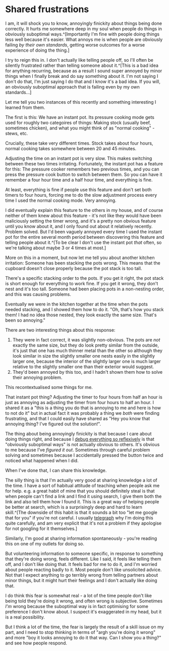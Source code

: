 # Shared frustrations

I am, it will shock you to know, annoyingly finickity about things being done correctly. It hurts me somewhere deep in my soul when people do things in obviously suboptimal ways.^[Importantly I'm fine with people doing things less well because it's easier. What annoys me is when people are obviously failing *by their own standards*, getting worse outcomes for a worse experience of doing the thing.]

I try to reign this in. I don't actually like telling people off, so I'll often be silently frustrated rather than telling someone about it.^[This is a bad idea for anything recurring, because as a result I sound super annoyed by minor things when I finally break and do say something about it. I'm not saying I don't do that, I'm just saying I do that and I know it's a bad idea. If you will, an obviously suboptimal approach that is failing even by my own standards...]

Let me tell you two instances of this recently and something interesting I learned from them.

The first is this: We have an instant pot. Its pressure cooking mode gets used for roughly two categoires of things: Making stock (usually beef, sometimes chicken), and what you might think of as "normal cooking" - stews, etc.

Crucially, these take very different times. Stock takes about four hours, normal cooking takes somewhere between 20 and 45 minutes.

Adjusting the time on an instant pot is very slow. This makes switching between these two times irritating. Fortunately, the instant pot has a feature for this: The pressure cooker remembers two previous times, and you can press the pressure cook button to switch between them. So you can have it remember a four hour time and a half hour time, and everything is fine.

At least, everything is fine if people use this feature and don't set both timers to four hours, forcing me to do the slow adjustment process every time I used the normal cooking mode.
Very annoying.

I did eventually explain this feature to the others in my house, and of course neither of them knew about this feature - it's not like they would have been maliciously setting the timer wrong, and it's a pretty non obvious feature until you know about it, and I only found out about it relatively recently. Problem solved. But I'd been vaguely annoyed every time I used the instant pot for the entire several month period between discovering this feature and telling people about it.^[To be clear I don't use the instant pot *that* often, so we're talking about maybe 3 or 4 times at most.]

More on this in a moment, but now let me tell you about another kitchen irritation: Someone has been stacking the pots wrong. This means that the cupboard doesn't close properly because the pot stack is too tall.

There's a specific stacking order to the pots. If you get it right, the pot stack is short enough for everything to work fine. If you get it wrong, they don't nest and it's too tall. Someone had been placing pots in a non-nesting order, and this was causing problems.

Eventually we were in the kitchen together at the time when the pots needed stacking, and I showed them how to do it. "Oh, that's how you stack them! I had no idea those nested, they look exactly the same size. That's been so annoying."

There are two interesting things about this response:

1. They were in fact correct, it was slightly non-obvious. The pots are *not* exactly the same size, but they do look pretty similar from the outside, it's just that one has much thinner metal than the other so although they look similar in size the slightly smaller one nests easily in the slightly larger one, because the interior of the slightly larger one is much larger relative to the slightly smaller one than their exterior would suggest.
2. They'd been annoyed by this too, and I hadn't shown them how to solve their annoying problem.

This recontextualised some things for me.

That instant pot thing? Adjusting the timer to four hours from half an hour is just as annoying as adjusting the timer from four hours to half an hour. I shared it as a "this is a thing you do that is annoying to me and here is how to not do it" but in actual fact it was probably a thing we *both* were finding frustrating, and that I could easily have shared as "Hey you know that annoying thing? I've figured out the solution!".

The thing about being annoyingly finickity is that because I care about doing things right, and because I [debug everything so reflexively](https://notebook.drmaciver.com/posts/2024-01-18-10:00.html) is that "obviously suboptimal ways" is not actually obvious to others. It's obvious to me because I've *figured it out*. Sometimes through careful problem solving and sometimes because I accidentally pressed the button twice and noticed what happened when I did.

When I've done that, I can share this knowledge.

The silly thing is that I'm actually very good at sharing knowledge a lot of the time. I have a sort of habitual attitude of teaching when people ask me for help. e.g. a great habit of mine that you should definitely steal is that when people can't find a link and I find it using search, I give them both the link and also tell them how I found it. This is a great way of helping people be better at search, which is a surprisingly deep and hard to learn skill.^[The downside of this habit is that it sounds a bit too "let me google that for you" if you're not careful. I usually [telegraph](https://drmaciver.substack.com/p/telegraph-your-moves) why I'm doing this quite carefully, and am very explicit that it's not a problem if they apologise for not googling for it themselves.]

Similarly, I'm good at sharing information spontaneously - you're reading this on one of my outlets for doing so.

But volunteering information to someone specific, in response to something that they're doing wrong, feels different. Like I said, it feels like telling them off, and I don't like doing that. It feels bad for me to do it, and I'm worried about people reacting badly to it. Most people don't like unsolicited advice. Not that I expect anything to go terribly wrong from telling partners about minor things, but it might hurt their feelings and I don't actually like doing that.

I do think this fear is somewhat real - a lot of the time people don't like being told they're doing it wrong, and often wrong is subjective. Sometimes *I'm* wrong because the suboptimal way is in fact optimising for some preference I don't know about. I suspect it's exaggerated in my head, but it is a real possibility.

But I think a lot of the time, the fear is largely the result of a skill issue on my part, and I need to stop thinking in terms of "argh you're doing it wrong" and more "boy it looks annoying to do it that way. Can I show you a thing?" and see how people respond.

